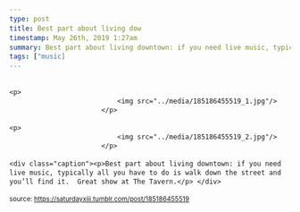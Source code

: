 ```yaml
---
type: post
title: Best part about living dow
timestamp: May 26th, 2019 1:27am
summary: Best part about living downtown: if you need live music, typically all you have to do is walk down the street and you’ll find it.  Great show at The
tags: ["music]
---
```


                
                
                
                                                                                       <p>
                               <img src="../media/185186455519_1.jpg"/>
                           </p>
                                                                                                                           <p>
                               <img src="../media/185186455519_2.jpg"/>
                           </p>
                                                                                                                      <div class="caption"><p>Best part about living downtown: if you need live music, typically all you have to do is walk down the street and you’ll find it.  Great show at The Tavern.</p> </div>
                                    
                
                
                
                
                                
<small>source: https://saturdayxiii.tumblr.com/post/185186455519</small>